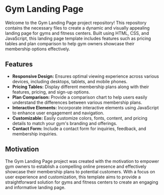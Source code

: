 # Gym Landing Page

Welcome to the Gym Landing Page project repository! This repository contains the necessary files to create a dynamic and visually appealing landing page for gyms and fitness centers. Built using HTML, CSS, and JavaScript, this landing page template includes features such as pricing tables and plan comparison to help gym owners showcase their membership options effectively.

## Features

- **Responsive Design:** Ensures optimal viewing experience across various devices, including desktops, tablets, and mobile phones.
- **Pricing Tables:** Display different membership plans along with their features, pricing, and sign-up options.
- **Plan Comparison:** Provide a comparison chart to help users easily understand the differences between various membership plans.
- **Interactive Elements:** Incorporate interactive elements using JavaScript to enhance user engagement and navigation.
- **Customizable:** Easily customize colors, fonts, content, and pricing details to match your gym's branding and offerings.
- **Contact Form:** Include a contact form for inquiries, feedback, and membership inquiries.

## Motivation

The Gym Landing Page project was created with the motivation to empower gym owners to establish a compelling online presence and effectively showcase their membership plans to potential customers. With a focus on user experience and customization, this template aims to provide a straightforward solution for gyms and fitness centers to create an engaging and informative landing page.

